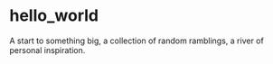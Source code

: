 # hello_world
A start to something big, a collection of random ramblings, a river of personal inspiration.
